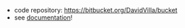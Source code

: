 * code repository: https://bitbucket.org/DavidVilla/bucket
* see [documentation](https://bitbucket.org/DavidVilla/bucket/wiki/Home)!